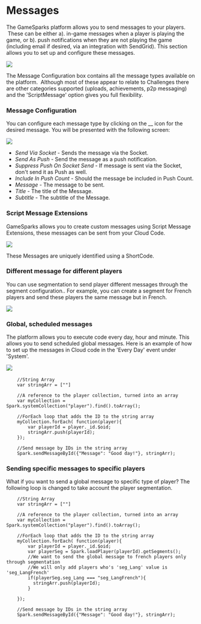 # Messages

The GameSparks platform allows you to send messages to your players.  These can be either a). in-game messages when a player is playing the game, or b). push notifications when they are not playing the game (including email if desired, via an integration with SendGrid). This section allows you to set up and configure these messages.

![](img/Noti/1.jpg)

The Message Configuration box contains all the message types available on the platform.  Although most of these appear to relate to Challenges there are other categories supported (uploads, achievements, p2p messaging) and the 'ScriptMessage' option gives you full flexibility.

### Message Configuration

You can configure each message type by clicking on the __ icon for the desired message. You will be presented with the following screen:

![](img/Noti/2.jpg)

* *Send Via Socket* \- Sends the message via the Socket.
* *Send As Push* \- Send the message as a push notification.
* *Suppress Push On Socket Send* \- If message is sent via the Socket, don't send it as Push as well.
* *Include In Push Count* \- Should the message be included in Push Count.
* *Message* \- The message to be sent.
* *Title* \- The title of the Message.
* *Subtitle* \- The subtitle of the Message.

### Script Message Extensions

GameSparks allows you to create custom messages using Script Message Extensions, these messages can be sent from your Cloud Code.

![](img/Noti/3.jpg)

These Messages are uniquely identified using a ShortCode.

### Different message for different players

You can use segmentation to send player different messages through the segment configuration.. For example, you can create a segment for French players and send these players the same message but in French.

![](img/Noti/4.jpg)

### Global, scheduled messages

The platform allows you to execute code every day, hour and minute. This allows you to send scheduled global messages. Here is an example of how to set up the messages in Cloud code in the 'Every Day' event under 'System'.  

![](img/Noti/5.jpg) 

```
    //String Array
    var stringArr = [""]

    //A reference to the player collection, turned into an array
    var myCollection = Spark.systemCollection("player").find().toArray();

    //ForEach loop that adds the ID to the string array
    myCollection.forEach( function(player){
        var playerId = player._id.$oid;
        stringArr.push(playerId);
    });

    //Send message by IDs in the string array
    Spark.sendMessageById({"Message": "Good day!"}, stringArr);
```

### Sending specific messages to specific players

What if you want to send a global message to specific type of player? The following loop is changed to take account the player segmentation.  

```
    //String Array
    var stringArr = [""]

    //A reference to the player collection, turned into an array
    var myCollection = Spark.systemCollection("player").find().toArray();

    //ForEach loop that adds the ID to the string array
    myCollection.forEach( function(player){
        var playerId = player._id.$oid;
        var playerSeg = Spark.loadPlayer(playerId).getSegments();
        //We want to send the global message to french players only through segmentation
        //We will only add players who's 'seg_Lang' value is 'seg_LangFrench'
        if(playerSeg.seg_Lang === "seg_LangFrench"){
          stringArr.push(playerId);  
        }

    });

    //Send message by IDs in the string array
    Spark.sendMessageById({"Message": "Good day!"}, stringArr);
```
